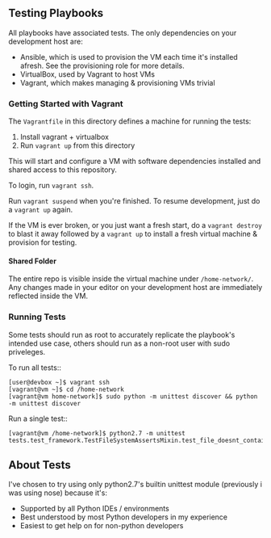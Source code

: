 ## Testing Playbooks ##

All playbooks have associated tests. The only dependencies on your
development host are:

* Ansible, which is used to provision the VM each time it's installed
  afresh. See the provisioning role for more details.
* VirtualBox, used by Vagrant to host VMs
* Vagrant, which makes managing & provisioning VMs trivial


### Getting Started with Vagrant ###

The ``Vagrantfile`` in this directory defines a machine for running
the tests:

1. Install vagrant + virtualbox
2. Run ``vagrant up`` from this directory

This will start and configure a VM with software dependencies installed
and shared access to this repository.

To login, run ``vagrant ssh``.

Run ``vagrant suspend`` when you're finished. To resume development,
just do a ``vagrant up`` again.

If the VM is ever broken, or you just want a fresh start, do a
``vagrant destroy`` to blast it away followed by a ``vagrant up`` to
install a fresh virtual machine & provision for testing.

#### Shared Folder ####

The entire repo is visible inside the virtual machine under
``/home-network/``. Any changes made in your editor on your development
host are immediately reflected inside the VM.

### Running Tests ###

Some tests should run as root to accurately replicate the playbook's
intended use case, others should run as a non-root user with sudo
priveleges.

To run all tests::

    [user@devbox ~]$ vagrant ssh
    [vagrant@vm ~]$ cd /home-network
    [vagrant@vm home-network]$ sudo python -m unittest discover && python -m unittest discover

Run a single test::

    [vagrant@vm /home-network]$ python2.7 -m unittest tests.test_framework.TestFileSystemAssertsMixin.test_file_doesnt_contain


##  About Tests ##

I've chosen to try using only python2.7's builtin unittest module
(previously i was using nose) because it's:

* Supported by all Python IDEs / environments
* Best understood by most Python developers in my experience
* Easiest to get help on for non-python developers

